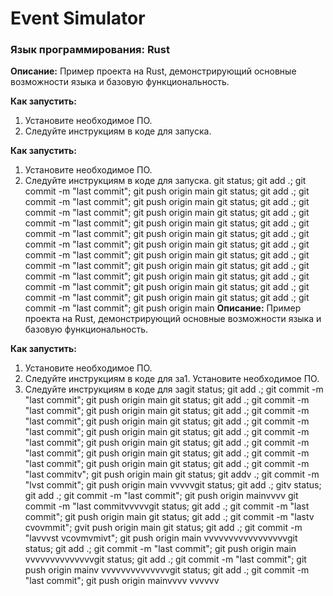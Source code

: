 # Event Simulator

### Язык программирования: Rust

**Описание:**
Пример проекта на Rust, демонстрирующий основные возможности языка и базовую функциональность.

**Как запустить:**
1. Установите необходимое ПО.
2. Следуйте инструкциям в коде для запуска.

**Как запустить:**
1. Установите необходимое ПО.
2. Следуйте инструкциям в коде для запуска.
git status; git add .; git commit -m "last commit"; git push origin main
git status; git add .; git commit -m "last commit"; git push origin main
git status; git add .; git commit -m "last commit"; git push origin main
git status; git add .; git commit -m "last commit"; git push origin main
git status; git add .; git commit -m "last commit"; git push origin main
git status; git add .; git commit -m "last commit"; git push origin main
git status; git add .; git commit -m "last commit"; git push origin main
git status; git add .; git commit -m "last commit"; git push origin main
git status; git add .; git commit -m "last commit"; git push origin main
git status; git add .; git commit -m "last commit"; git push origin main
git status; git add .; git commit -m "last commit"; git push origin main
git status; git add .; git commit -m "last commit"; git push origin main
**Описание:**
Пример проекта на Rust, демонстрирующий основные возможности языка и базовую функциональность.

**Как запустить:**
1. Установите необходимое ПО.
2. Следуйте инструкциям в коде для за1. Установите необходимое ПО.
2. Следуйте инструкциям в коде для заgit status; git add .; git commit -m "last commit"; git push origin main
git status; git add .; git commit -m "last commit"; git push origin main
git status; git add .; git commit -m "last commit"; git push origin main
git status; git add .; git commit -m "last commit"; git push origin main
git status; git add .; git commit -m "last commit"; git push origin main
git status; git add .; git commit -m "last commit"; git push origin main
git status; git add .; git commit -m "last commit"; git push origin main
git status; git add .; git commit -m "last commitv"; git push origin main
git status; git addv .; git commit -m "lvst commit"; git push origin main
vvvvvgit status; git add .; gitv status; git add .; git commit -m "last commit"; git push origin mainvvvv
git commit -m "last commitvvvvvgit status; git add .; git commit -m "last commit"; git push origin main
git status; git add .; git commit -m "lastv cvovmmit"; gvit push origin main
git status; git add .; git commit -m "lavvvst vcovmvmivt"; git push origin main
vvvvvvvvvvvvvvvvvgit status; git add .; git commit -m "last commit"; git push origin main
vvvvvvvvvvvvvvgit status; git add .; git commit -m "last commit"; git push origin mainv
vvvvvvvvvvvvvvgit status; git add .; git commit -m "last commit"; git push origin mainvvvv
vvvvvv